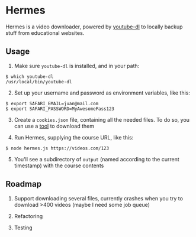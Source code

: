 # Hermes

Hermes is a video downloader, powered by [youtube-dl](https://github.com/ytdl-org/youtube-dl) to locally backup stuff from educational websites.

## Usage

1. Make sure `youtube-dl` is installed, and in your path:

```
$ which youtube-dl
/usr/local/bin/youtube-dl
```

2. Set up your username and password as environment variables, like this:

```
$ export SAFARI_EMAIL=juan@mail.com
$ export SAFARI_PASSWORD=MyAwesomePass123
```

3. Create a `cookies.json` file, containing all the needed files. To do so, you can use a [tool](http://www.editthiscookie.com/) to download them

4. Run Hermes, supplying the course URL, like this:

```
$ node hermes.js https://videos.com/123
```

5. You'll see a subdirectory of `output` (named according to the current timestamp) with the course contents

## Roadmap

1. Support downloading several files, currently crashes when you try to download >400 videos (maybe I need some job queue)

2. Refactoring

3. Testing
